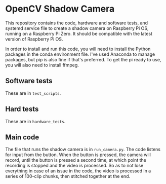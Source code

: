 # OpenCV Shadow Camera

This repository contains the code, hardware and software tests, and systemd service file to create a shadow camera on Raspberry Pi OS, running on a Raspberry Pi Zero. It should be compatible with the latest version of Raspberry Pi OS.

In order to install and run this code, you will need to install the Python packages in the conda environment file. I've used Anaconda to manage packages, but pip is also fine if that's preferred. To get the pi ready to use, you will also need to install ffmpeg.

## Software tests

These are in `test_scripts`. 

## Hard tests

These are in `hardware_tests`.

## Main code

The file that runs the shadow camera is in `run_camera.py`. The code listens for input from the button. When the button is pressed, the camera will record, until the button is pressed a second time, at which point the recording is stopped and the video is processed. So as to not lose everything in case of an issue in the code, the video is processed in a series of 100-clip chunks, then stitched together at the end.
